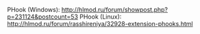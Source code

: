 PHook (Windows): http://hlmod.ru/forum/showpost.php?p=231124&postcount=53
PHook (Linux): http://hlmod.ru/forum/rasshireniya/32928-extension-phooks.html